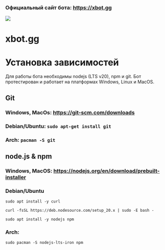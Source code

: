 ### Официальный сайт бота: https://xbot.gg

![](https://xbot.gg/build/assets/logo-0db29915.png)
# xbot.gg
# Установка зависимостей
Для работы бота необходимы nodejs (LTS v20), npm и git.
Бот протестирован и работает на платформах Windows, Linux и MacOS.



## Git
### Windows, MacOs: https://git-scm.com/downloads
### Debian/Ubuntu: ``sudo apt-get install git``
### Arch: ``pacman -S git``

## node.js & npm
### Windows, MacOS: https://nodejs.org/en/download/prebuilt-installer
### Debian/Ubuntu

``sudo apt install -y curl``

``curl -fsSL https://deb.nodesource.com/setup_20.x | sudo -E bash -``

``sudo apt install -y nodejs npm``
  
  
  
### Arch: 
``sudo pacman -S nodejs-lts-iron npm``



